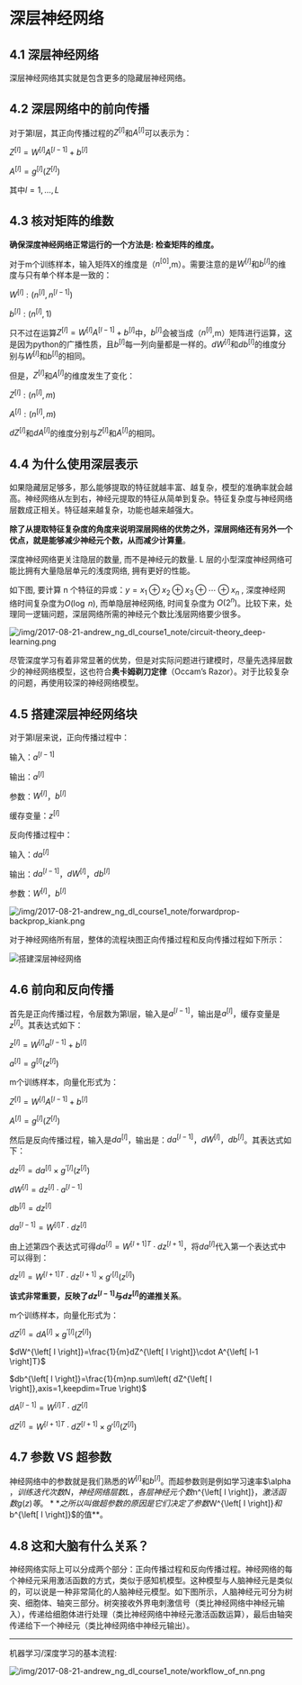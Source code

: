 # 深层神经网络

## 4.1 深层神经网络

深层神经网络其实就是包含更多的隐藏层神经网络。

## 4.2 深层网络中的前向传播

对于第l层，其正向传播过程的$Z^{\left[ l \right]}$和$A^{\left[ l \right]}$可以表示为：

$Z^{\left[ l \right]}=W^{\left[ l \right]}A^{\left[ l-1 \right]}+b^{\left[ l \right]}$

$A^{\left[ l \right]}=g^{\left[ l \right]}\left( Z^{\left[ l \right]} \right)$

其中$l=1,\dotsc,L$

## 4.3 核对矩阵的维数

**确保深度神经网络正常运行的一个方法是: 检查矩阵的维度。**

对于m个训练样本，输入矩阵X的维度是（$n^{\left[ 0 \right]}$,m）。需要注意的是$W^{\left[ l \right]}$和$b^{\left[ l \right]}$的维度与只有单个样本是一致的：

$W^{\left[ l \right]}:\left( n^{\left[ l \right]},n^{\left[ l-1 \right]} \right)$

$b^{\left[ l \right]}:\left( n^{\left[ l \right]},1 \right)$

只不过在运算$Z^{\left[ l \right]}=W^{\left[ l \right]}A^{\left[ l-1 \right]}+b^{\left[ l \right]}$中，$b^{\left[ l \right]}$会被当成（$n^{\left[ l \right]}$,m）矩阵进行运算，这是因为python的广播性质，且$b^{\left[ l \right]}$每一列向量都是一样的。$dW^{\left[ l \right]}$和$db^{\left[ l \right]}$的维度分别与$W^{\left[ l \right]}$和$b^{\left[ l \right]}$的相同。

但是，$Z^{\left[ l \right]}$和$A^{\left[ l \right]}$的维度发生了变化：

$Z^{\left[ l \right]}:\left( n^{\left[ l \right]},m \right)$

$A^{\left[ l \right]}:\left( n^{\left[ l \right]},m \right)$

$dZ^{\left[ l \right]}$和$dA^{\left[ l \right]}$的维度分别与$Z^{\left[ l \right]}$和$A^{\left[ l \right]}$的相同。

## 4.4 为什么使用深层表示

如果隐藏层足够多，那么能够提取的特征就越丰富、越复杂，模型的准确率就会越高。神经网络从左到右，神经元提取的特征从简单到复杂。特征复杂度与神经网络层数成正相关。特征越来越复杂，功能也越来越强大。

**除了从提取特征复杂度的角度来说明深层网络的优势之外，深层网络还有另外一个优点，就是能够减少神经元个数，从而减少计算量**。

深度神经网络更关注隐层的数量, 而不是神经元的数量. L 层的小型深度神经网络可能比拥有大量隐层单元的浅度网络, 拥有更好的性能。

如下图, 要计算 n 个特征的异或：$y=x_{1} \oplus x_{2} \oplus x_{3} \oplus \dotsb \oplus x_{n}$ , 深度神经网络时间复杂度为$O\left( \log \; n \right)$, 而单隐层神经网络, 时间复杂度为 $O\left( 2^{n} \right)$。比较下来，处理同一逻辑问题，深层网络所需的神经元个数比浅层网络要少很多。

![/img/2017-08-21-andrew_ng_dl_course1_note/circuit-theory_deep-learning.png](http://kissg.me/img/2017-08-21-andrew_ng_dl_course1_note/circuit-theory_deep-learning.png)

尽管深度学习有着非常显著的优势，但是对实际问题进行建模时，尽量先选择层数少的神经网络模型，这也符合**奥卡姆剃刀定律**（Occam’s Razor）。对于比较复杂的问题，再使用较深的神经网络模型。

## 4.5 搭建深层神经网络块

对于第l层来说，正向传播过程中：

输入：$a^{\left[ l-1 \right]}$

输出：$a^{\left[ l \right]}$

参数：$W^{\left[ l \right]}$，$b^{\left[ l \right]}$

缓存变量：$z^{\left[ l \right]}$

反向传播过程中：

输入：$da^{\left[ l \right]}$

输出：$da^{\left[ l-1 \right]}$，$dW^{\left[ l \right]}$，$db^{\left[ l \right]}$

参数：$W^{\left[ l \right]}$，$b^{\left[ l \right]}$

![/img/2017-08-21-andrew_ng_dl_course1_note/forwardprop-backprop_kiank.png](http://kissg.me/img/2017-08-21-andrew_ng_dl_course1_note/forwardprop-backprop_kiank.png)



对于神经网络所有层，整体的流程块图正向传播过程和反向传播过程如下所示：

![搭建深层神经网络](http://img.blog.csdn.net/20171019095613497?)

## 4.6 前向和反向传播

首先是正向传播过程，令层数为第l层，输入是$a^{\left[ l-1 \right]}$，输出是$a^{\left[ l \right]}$，缓存变量是$z^{\left[ l \right]}$。其表达式如下：

$z^{\left[ l \right]}=W^{\left[ l \right]}a^{\left[ l-1 \right]}+b^{\left[ l \right]}$

$a^{\left[ l \right]}=g^{\left[ l \right]}\left( z^{\left[ l \right]} \right)$

m个训练样本，向量化形式为：

$Z^{\left[ l \right]}=W^{\left[ l \right]}A^{\left[ l-1 \right]}+b^{\left[ l \right]}$

$A^{\left[ l \right]}=g^{\left[ l \right]}\left( Z^{\left[ l \right]} \right)$

然后是反向传播过程，输入是$da^{\left[ l \right]}$，输出是：$da^{\left[ l-1 \right]}$，$dW^{\left[ l \right]}$，$db^{\left[ l \right]}$。其表达式如下：

$dz^{\left[ l \right]}=da^{\left[ l \right]}\times g^{'\left[ l \right]}\left( z^{\left[ l \right]} \right)$

$dW^{\left[ l \right]}=dz^{\left[ l \right]}\cdot a^{\left[ l-1 \right]}$

$db^{\left[ l \right]}=dz^{\left[ l \right]}$

$da^{\left[ l-1 \right]}=W^{\left[ l \right]T}\cdot dz^{\left[ l \right]}$

由上述第四个表达式可得$da^{\left[ l \right]}=W^{\left[ l+1 \right]T}\cdot dz^{\left[ l+1 \right]}$，将$da^{\left[ l \right]}$代入第一个表达式中可以得到：

$dz^{\left[ l \right]}=W^{\left[ l+1 \right]T}\cdot dz^{\left[ l+1 \right]}\times g'^{\left[ l \right]}\left( z^{\left[ l \right]} \right)$

**该式非常重要，反映了$dz^{\left[ l-1 \right]}$与$dz^{\left[ l \right]}$的递推关系**。

m个训练样本，向量化形式为：

$dZ^{\left[ l \right]}=dA^{\left[ l \right]}\times g^{'\left[ l \right]}\left( Z^{\left[ l \right]} \right)$

$dW^{\left[ l \right]}=\frac{1}{m}dZ^{\left[ l \right]}\cdot A^{\left[ l-1 \right]T}$

$db^{\left[ l \right]}=\frac{1}{m}np.sum\left( dZ^{\left[ l \right]},axis=1,keepdim=True \right)$

$dA^{\left[ l-1 \right]}=W^{\left[ l \right]T}\cdot dZ^{\left[ l \right]}$

$dZ^{\left[ l \right]}=W^{\left[ l+1 \right]T}\cdot dZ^{\left[ l+1 \right]}\times g'^{\left[ l \right]}\left( Z^{\left[ l \right]} \right)$

## 4.7 参数 VS 超参数

神经网络中的参数就是我们熟悉的$W^{\left[ l \right]}$和$b^{\left[ l \right]}$。而超参数则是例如学习速率$\alpha $，训练迭代次数N，神经网络层数L，各层神经元个数$n^{\left[ l \right]}$，激活函数g(z)等。**之所以叫做超参数的原因是它们决定了参数$W^{\left[ l \right]}$和$b^{\left[ l \right]}$的值**。

## 4.8 这和大脑有什么关系？

神经网络实际上可以分成两个部分：正向传播过程和反向传播过程。神经网络的每个神经元采用激活函数的方式，类似于感知机模型。这种模型与人脑神经元是类似的，可以说是一种非常简化的人脑神经元模型。如下图所示，人脑神经元可分为树突、细胞体、轴突三部分。树突接收外界电刺激信号（类比神经网络中神经元输入），传递给细胞体进行处理（类比神经网络中神经元激活函数运算），最后由轴突传递给下一个神经元（类比神经网络中神经元输出）。

------

机器学习/深度学习的基本流程:

![/img/2017-08-21-andrew_ng_dl_course1_note/workflow_of_nn.png](http://kissg.me/img/2017-08-21-andrew_ng_dl_course1_note/workflow_of_nn.png)

